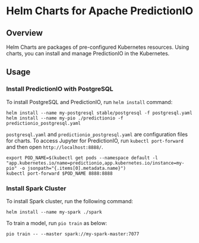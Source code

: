 <!--
Licensed to the Apache Software Foundation (ASF) under one or more
contributor license agreements.  See the NOTICE file distributed with
this work for additional information regarding copyright ownership.
The ASF licenses this file to You under the Apache License, Version 2.0
(the "License"); you may not use this file except in compliance with
the License.  You may obtain a copy of the License at

    http://www.apache.org/licenses/LICENSE-2.0

Unless required by applicable law or agreed to in writing, software
distributed under the License is distributed on an "AS IS" BASIS,
WITHOUT WARRANTIES OR CONDITIONS OF ANY KIND, either express or implied.
See the License for the specific language governing permissions and
limitations under the License.
-->

Helm Charts for Apache PredictionIO
============================

## Overview

Helm Charts are packages of pre-configured Kubernetes resources.
Using charts, you can install and manage PredictionIO in the Kubernetes.

## Usage

### Install PredictionIO with PostgreSQL

To install PostgreSQL and PredictionIO, run `helm install` command:

```
helm install --name my-postgresql stable/postgresql -f postgresql.yaml
helm install --name my-pio ./predictionio -f predictionio_postgresql.yaml
```

`postgresql.yaml` and `predictionio_postgresql.yaml` are configuration files for charts.
To access Jupyter for PredictionIO, run `kubectl port-forward` and then open `http://localhost:8888/`.

```
export POD_NAME=$(kubectl get pods --namespace default -l "app.kubernetes.io/name=predictionio,app.kubernetes.io/instance=my-pio" -o jsonpath="{.items[0].metadata.name}")
kubectl port-forward $POD_NAME 8888:8888
```


### Install Spark Cluster

To install Spark cluster, run the following command:

```
helm install --name my-spark ./spark
```

To train a model, run `pio train` as below:

```
pio train -- --master spark://my-spark-master:7077
```

